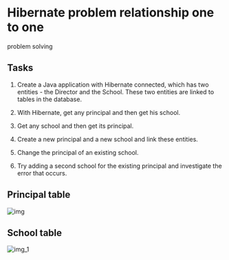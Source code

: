 # Hibernate problem relationship one to one
problem solving

## Tasks 
1. Create a Java application with Hibernate connected, which has two
   entities - the Director and the School. These two entities are linked to tables in
   the database.

2. With Hibernate, get any principal and then get his
   school.

3. Get any school and then get its principal.

4. Create a new principal and a new school and link these entities.

5. Change the principal of an existing school.

6. Try adding a second school for the existing principal and
   investigate the error that occurs.

## Principal table
![img](https://user-images.githubusercontent.com/43641188/233848023-ecc49c1f-e8a0-4a14-a345-432c801207d3.png)

## School table
![img_1](https://user-images.githubusercontent.com/43641188/233848038-d3f71340-2853-4264-81ec-a888b0b089c8.png)


